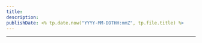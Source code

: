 ```yaml
---
title: 
description: 
publishDate: <% tp.date.now("YYYY-MM-DDTHH:mmZ", tp.file.title) %>
---
```

---

